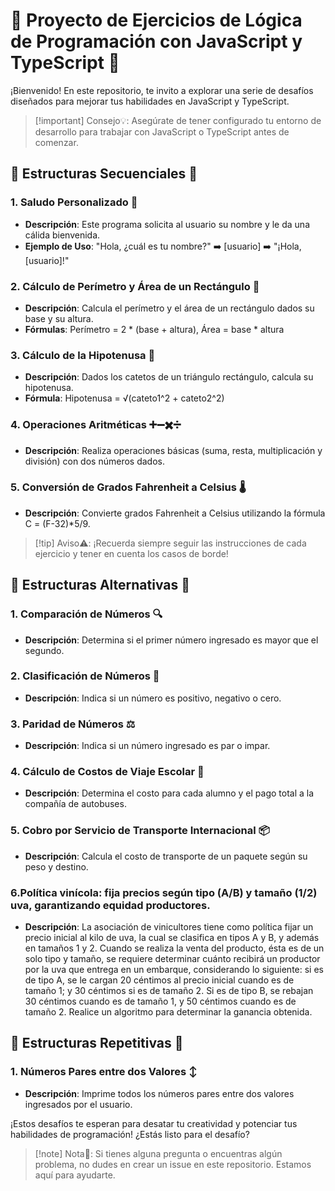# 🚀 Proyecto de Ejercicios de Lógica de Programación con JavaScript y TypeScript 🚀

¡Bienvenido! En este repositorio, te invito a explorar una serie de desafíos diseñados para mejorar tus habilidades en JavaScript y TypeScript.

>[!important] Consejo💡: Asegúrate de tener configurado tu entorno de desarrollo para trabajar con JavaScript o TypeScript antes de comenzar.

## 📂 Estructuras Secuenciales 📂

### 1. Saludo Personalizado 👋
- **Descripción**: Este programa solicita al usuario su nombre y le da una cálida bienvenida.
- **Ejemplo de Uso**: "Hola, ¿cuál es tu nombre?" ➡️ [usuario] ➡️ "¡Hola, [usuario]!"

### 2. Cálculo de Perímetro y Área de un Rectángulo 📐
- **Descripción**: Calcula el perímetro y el área de un rectángulo dados su base y su altura.
- **Fórmulas**: Perímetro = 2 * (base + altura), Área = base * altura

### 3. Cálculo de la Hipotenusa 📐
- **Descripción**: Dados los catetos de un triángulo rectángulo, calcula su hipotenusa.
- **Fórmula**: Hipotenusa = √(cateto1^2 + cateto2^2)

### 4. Operaciones Aritméticas ➕➖✖️➗
- **Descripción**: Realiza operaciones básicas (suma, resta, multiplicación y división) con dos números dados.

### 5. Conversión de Grados Fahrenheit a Celsius 🌡️
- **Descripción**: Convierte grados Fahrenheit a Celsius utilizando la fórmula C = (F-32)*5/9.
  
>[!tip] Aviso⚠️: ¡Recuerda siempre seguir las instrucciones de cada ejercicio y tener en cuenta los casos de borde!


## 🔄 Estructuras Alternativas 🔄

### 1. Comparación de Números 🔍
- **Descripción**: Determina si el primer número ingresado es mayor que el segundo.

### 2. Clasificación de Números 🔢
- **Descripción**: Indica si un número es positivo, negativo o cero.

### 3. Paridad de Números ⚖️
- **Descripción**: Indica si un número ingresado es par o impar.

### 4. Cálculo de Costos de Viaje Escolar 🚌
- **Descripción**: Determina el costo para cada alumno y el pago total a la compañía de autobuses.

### 5. Cobro por Servicio de Transporte Internacional 📦
- **Descripción**: Calcula el costo de transporte de un paquete según su peso y destino.

### 6.Política vinícola: fija precios según tipo (A/B) y tamaño (1/2) uva, garantizando equidad productores.
- **Descripción**: La asociación de vinicultores tiene como política fijar un precio inicial al kilo de uva, la cual se clasifica en tipos A y B, y además en tamaños 1 y 2. Cuando se realiza la venta del producto, ésta es de un solo tipo y tamaño, se requiere determinar cuánto recibirá un productor por la uva que entrega en un embarque, considerando lo siguiente: si es de tipo A, se le cargan 20 céntimos al precio inicial cuando es de tamaño 1; y 30 céntimos si es de tamaño 2. Si es de tipo B, se rebajan 30 céntimos cuando es de tamaño 1, y 50 céntimos cuando es de tamaño 2. Realice un algoritmo para determinar la ganancia obtenida.

## 🔁 Estructuras Repetitivas 🔁

### 1. Números Pares entre dos Valores ↕️
- **Descripción**: Imprime todos los números pares entre dos valores ingresados por el usuario.

¡Estos desafíos te esperan para desatar tu creatividad y potenciar tus habilidades de programación! ¿Estás listo para el desafío?

>[!note] Nota📝: Si tienes alguna pregunta o encuentras algún problema, no dudes en crear un issue en este repositorio. Estamos aquí para ayudarte.

